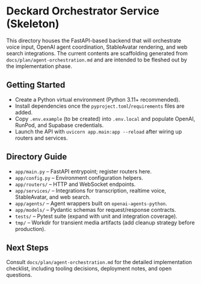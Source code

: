 # Deckard Orchestrator Service (Skeleton)

This directory houses the FastAPI-based backend that will orchestrate voice input, OpenAI agent coordination, StableAvatar rendering, and web search integrations. The current contents are scaffolding generated from `docs/plan/agent-orchestration.md` and are intended to be fleshed out by the implementation phase.

## Getting Started
- Create a Python virtual environment (Python 3.11+ recommended).
- Install dependencies once the `pyproject.toml`/`requirements` files are added.
- Copy `.env.example` (to be created) into `.env.local` and populate OpenAI, RunPod, and Supabase credentials.
- Launch the API with `uvicorn app.main:app --reload` after wiring up routers and services.

## Directory Guide
- `app/main.py` – FastAPI entrypoint; register routers here.
- `app/config.py` – Environment configuration helpers.
- `app/routers/` – HTTP and WebSocket endpoints.
- `app/services/` – Integrations for transcription, realtime voice, StableAvatar, and web search.
- `app/agents/` – Agent wrappers built on `openai-agents-python`.
- `app/models/` – Pydantic schemas for request/response contracts.
- `tests/` – Pytest suite (expand with unit and integration coverage).
- `tmp/` – Workdir for transient media artifacts (add cleanup strategy before production).

## Next Steps
Consult `docs/plan/agent-orchestration.md` for the detailed implementation checklist, including tooling decisions, deployment notes, and open questions.
